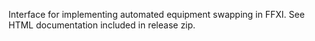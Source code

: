 Interface for implementing automated equipment swapping in FFXI.
See HTML documentation included in release zip.